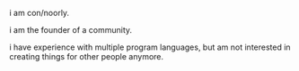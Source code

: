 i am con/noorly.            

i am the founder of a community.

i have experience with multiple program languages, but am not interested in creating things for other people anymore.

